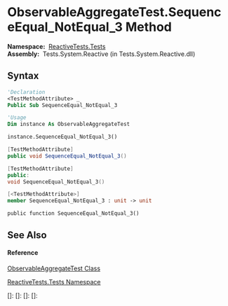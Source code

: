 # ObservableAggregateTest.SequenceEqual\_NotEqual\_3 Method

**Namespace:**  [ReactiveTests.Tests](ReactiveTests.Tests\ReactiveTests.Tests.md)  
**Assembly:**  Tests.System.Reactive (in Tests.System.Reactive.dll)

## Syntax

```vb
'Declaration
<TestMethodAttribute> _
Public Sub SequenceEqual_NotEqual_3
```

```vb
'Usage
Dim instance As ObservableAggregateTest

instance.SequenceEqual_NotEqual_3()
```

```csharp
[TestMethodAttribute]
public void SequenceEqual_NotEqual_3()
```

```c++
[TestMethodAttribute]
public:
void SequenceEqual_NotEqual_3()
```

```fsharp
[<TestMethodAttribute>]
member SequenceEqual_NotEqual_3 : unit -> unit 
```

```jscript
public function SequenceEqual_NotEqual_3()
```

## See Also

#### Reference

[ObservableAggregateTest Class](ObservableAggregateTest\ObservableAggregateTest.md)

[ReactiveTests.Tests Namespace](ReactiveTests.Tests\ReactiveTests.Tests.md)

[]: 
[]: 
[]: 
[]: 